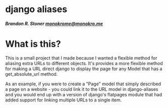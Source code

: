 # django aliases
##### Brandon R. Stoner <monokrome@monokro.me>

# What is this?

This is a small project that I made because I wanted a flexible method for aliasing extra URLs to different objects. It's provides a more flexible method for making a URL direct django to display the page for any Model that has a get_absolute_url method.

As an example, if you were to create a "Page" model that simply described a page on a website - you could link it to the URL model in django-aliases and you would end up with a version of django's flatpages module that had added support for linking multiple URLs to a single item.

